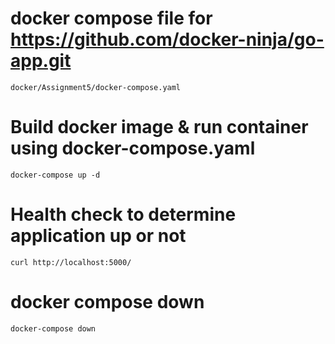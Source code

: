 # docker compose file for https://github.com/docker-ninja/go-app.git

    docker/Assignment5/docker-compose.yaml


# Build docker image & run container using docker-compose.yaml
    docker-compose up -d

# Health check to determine application up or not
    curl http://localhost:5000/

# docker compose down
    docker-compose down
